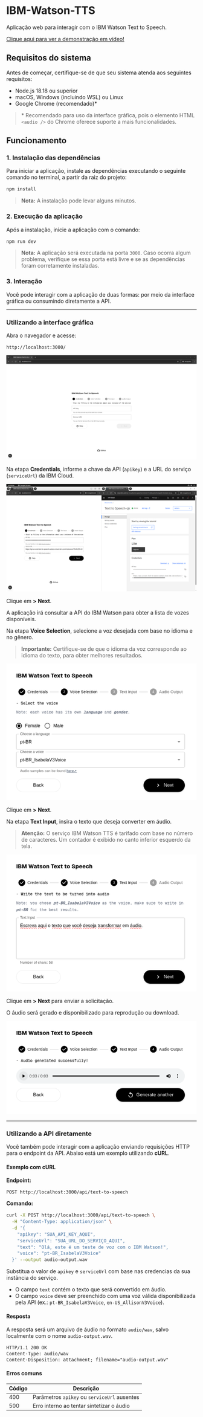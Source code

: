 # IBM-Watson-TTS

Aplicação web para interagir com o IBM Watson Text to Speech.

[Clique aqui para ver a demonstração em vídeo!](https://youtu.be/ykSs1IXw4Qs?si=aiuBe_No-GW2nSla)

## Requisitos do sistema

Antes de começar, certifique-se de que seu sistema atenda aos seguintes requisitos:

- Node.js 18.18 ou superior
- macOS, Windows (incluindo WSL) ou Linux
- Google Chrome (recomendado)\*

> \* Recomendado para uso da interface gráfica, pois o elemento HTML `<audio />` do Chrome oferece suporte a mais funcionalidades.

## Funcionamento

### 1. Instalação das dependências

Para iniciar a aplicação, instale as dependências executando o seguinte comando no terminal, a partir da raiz do projeto:

```bash
npm install
```

> **Nota:** A instalação pode levar alguns minutos.

### 2. Execução da aplicação

Após a instalação, inicie a aplicação com o comando:

```bash
npm run dev
```

> **Nota:** A aplicação será executada na porta `3000`. Caso ocorra algum problema, verifique se essa porta está livre e se as dependências foram corretamente instaladas.

### 3. Interação

Você pode interagir com a aplicação de duas formas: por meio da interface gráfica ou consumindo diretamente a API.

---

### Utilizando a interface gráfica

Abra o navegador e acesse:

```
http://localhost:3000/
```

![Tela inicial](README_images/tela_inicial.png)

Na etapa **Credentials**, informe a chave da API (`apikey`) e a URL do serviço (`serviceUrl`) da IBM Cloud.

![Credenciais preenchidas](README_images/credenciais_preenchidas.png)

Clique em **> Next**.

A aplicação irá consultar a API do IBM Watson para obter a lista de vozes disponíveis.

Na etapa **Voice Selection**, selecione a voz desejada com base no idioma e no gênero.

> **Importante:** Certifique-se de que o idioma da voz corresponde ao idioma do texto, para obter melhores resultados.

![Escolha de vozes](README_images/escolha_de_vozes.png)

Clique em **> Next**.

Na etapa **Text Input**, insira o texto que deseja converter em áudio.

> **Atenção:** O serviço IBM Watson TTS é tarifado com base no número de caracteres. Um contador é exibido no canto inferior esquerdo da tela.

![Escrever o texto](README_images/escrever_o_texto.png)

Clique em **> Next** para enviar a solicitação.

O áudio será gerado e disponibilizado para reprodução ou download.

![Áudio gerado](README_images/audio_gerado.png)

---

### Utilizando a API diretamente

Você também pode interagir com a aplicação enviando requisições HTTP para o endpoint da API. Abaixo está um exemplo utilizando **cURL**.

#### Exemplo com cURL

**Endpoint:**

```
POST http://localhost:3000/api/text-to-speech
```

**Comando:**

```bash
curl -X POST http://localhost:3000/api/text-to-speech \
  -H "Content-Type: application/json" \
  -d '{
    "apikey": "SUA_API_KEY_AQUI",
    "serviceUrl": "SUA_URL_DO_SERVIÇO_AQUI",
    "text": "Olá, este é um teste de voz com o IBM Watson!",
    "voice": "pt-BR_IsabelaV3Voice"
  }' --output audio-output.wav
```

Substitua o valor de `apikey` e `serviceUrl` com base nas credencias da sua instância do serviço.

- O campo `text` contém o texto que será convertido em áudio.
- O campo `voice` deve ser preenchido com uma voz válida disponibilizada pela API (ex.: `pt-BR_IsabelaV3Voice`, `en-US_AllisonV3Voice`).

#### Resposta

A resposta será um arquivo de áudio no formato `audio/wav`, salvo localmente com o nome `audio-output.wav`.

```http
HTTP/1.1 200 OK
Content-Type: audio/wav
Content-Disposition: attachment; filename="audio-output.wav"
```

#### Erros comuns

| Código | Descrição                                    |
| ------ | -------------------------------------------- |
| 400    | Parâmetros `apikey` ou `serviceUrl` ausentes |
| 500    | Erro interno ao tentar sintetizar o áudio    |
